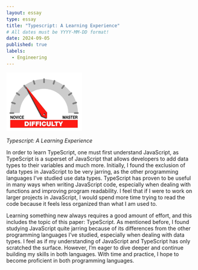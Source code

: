 ```yaml
---
layout: essay
type: essay
title: "Typescript: A Learning Experience"
# All dates must be YYYY-MM-DD format!
date: 2024-09-05
published: true
labels:
  - Engineering
---
```


<img width="200px" class="rounded float-start pe-4" src="../img/difficulty/degree_difficulty.jpg">

*Typescript: A Learning Experience*

  In order to learn TypeScript, one must first understand JavaScript, as TypeScript is a superset of JavaScript that allows developers to add data types to their variables and much more. Initially, I found the exclusion of data types in JavaScript to be very jarring, as the other programming languages I’ve studied use data types. TypeScript has proven to be useful in many ways when writing JavaScript code, especially when dealing with functions and improving program readability. I feel that if I were to work on larger projects in JavaScript, I would spend more time trying to read the code because it feels less organized than what I am used to.
  
  Learning something new always requires a good amount of effort, and this includes the topic of this paper: TypeScript. As mentioned before, I found studying JavaScript quite jarring because of its differences from the other programming languages I’ve studied, especially when dealing with data types. I feel as if my understanding of JavaScript and TypeScript has only scratched the surface. However, I’m eager to dive deeper and continue building my skills in both languages. With time and practice, I hope to become proficient in both programming languages.
